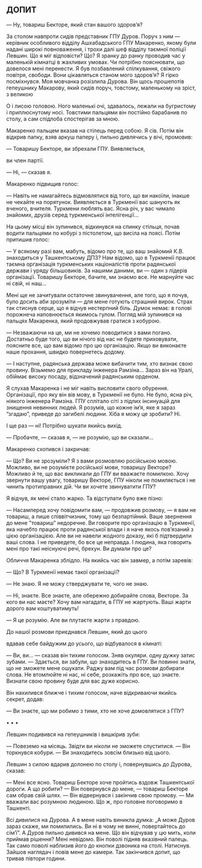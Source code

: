 ## ДОПИТ

— Ну, товариш Бекторе, який стан вашого здоров’я?

За столом навпроти сидів представник ГПУ Дуров.
Поруч з ним — керівник особливого відділу Ашхабадського ГПУ Макаренко, якому були надані широкі повноваження, і трохи далі шеф відділу таємної поліції Левшин.
Що я міг відповісти?
Що?
Я зранку до ранку проводив час у маленькій кімнатці в жахливих умовах.
Чи потрібно пояснювати, що довелося мені перенести.
Я був позбавлений спілкування, свіжого повітря, свободи.
Вони цікавляться станом мого здоров’я?
Я гірко посміхнувся.
Моя мовчанка розізлила Дурова.
Він щось прошепотів гепеушнику Макарову, який сидів поруч, товстому, маленькому на зріст, з великою

О
і лисою головою.
Ного маленькі очі, здавалось, лежали на бугристому і приплюснутому носі.
Товстими пальцями він постійно барабанив по столу, а сам спідлоба спостерігав за мною.

Макаренко пальцем вказав на стілець перед собою.
Я сів.
Потім він відкрив папку, взяв аркуш паперу і, пильно дивлячись у вічі, промовив:

— Товаришу Бекторе, ви збрехали ГПУ.
Виявляється,

ви член партії.

— Ні, — сказав я.

Макаренко підвищив голос:

— Навіть не намагайтесь відмовлятися від того, що ви накоїли, інакше не чекайте на порятунок.
Виявляється в Туркменії вас шанують як вченого, вчителя.
Туркмени люблять вас.
Ясна річ, у вас чимало знайомих, друзів серед туркменської інтелігенції...

На цьому місці він зупинився, відкинувся на спинку стільця, почав водити пальцями по кобурі з пістолетом, що висіла на поясі.
Потім притишив голос:

— У всякому разі вам, мабуть, відомо про те, що ваш знайомий К.В.
знаходиться у Ташкентському ДПЗ?
Нам відомо, що в Туркменії працює таємна організація туркменських націоналістів проти радянської держави і уряду більшовиків.
За нашими даними, ви — один з лідерів організації.
Товаришу Бекторе, бачите, ми знаємо все.
Не марнуйте час ні свій, ні наш...

Мені ще не зачитували остаточне звинувачення, але того, що я почув, було досить аби зрозуміти — для мене готують страшний вирок.
Страх так стиснув серце, що я відчув нестерпний біль.
Думок немає: в голові порожнеча наповнюється якимось гулом.
Погляд мій зупинився на пальцях Макаренка, який продовжував гратися з кобурою.

— Незважаючи на це, ми не хочемо поводитися з вами погано.
Достатньо буде того, що ви нічого від нас не будете приховувати, поясните все, що вам відомо про цю організацію.
Якщо ви виконаєте наше прохання, швидко повернетесь додому.

— І наступне, радянська держава може вибачити тим, хто визнає свою провину.
Візьмемо для прикладу інженера Рамзіна...
Зараз він на Уралі, обіймає високу посаду, відзначений радянським орденом.

Я слухав Макаренка і не міг навіть висловити свого обурення.
Організації, про яку він вів мову, в Туркменії не було.
Не було, ясна річ, ніякого інженера Рамзіна.
ГПУ сплітало сіті з підлих інсинуацій для знищення невинних людей.
Я розумів, що кожне ім’я, яке я зараз “згадаю”, приведе до загибелі людини.
Хіба я можу це зробити?
Ні.

І ще раз — ні!
Потрібно шукати якийсь вихід.

— Пробачте, — сказав я, — не розумію, що ви сказали...

Макаренко схопився і закричав:

— Що?
Ви не зрозуміли?
Я з вами розмовляю російською мовою.
Можливо, ви не розумієте російської мови, товаришу Векторе?
Можливо й те, що вас викликали до ГПУ ви вважаєте помилкою.
Хочу звернути вашу увагу, товаришу Векторе, ГПУ ніколи не помиляється і не чинить протиправних дій.
Чи ви хочете звинуватити ГПУ?

Я відчув, як мені стало жарко.
Та відступати було вже пізно:

— Насамперед хочу повідомити вам, — продовжив розмову, — я вам не товариш, а лише співвітчизник, тому що безпартійний.
Ваше звернення до мене "товариш” недоречне.
Ви говорите про організацію в Туркменії, яка начебто працює проти радянської влади і я наче якось пов’язаний з цією організацією.
Але ви не навели жодного доказу, які б підтвердили ваші слова.
І не приведете, бо все це неправда.
І людина, яка говорить мені про такі неіснуючі речі, брехун.
Ви думали про це?

Обличчя Макаренка зблідло.
На якийсь час він завмер, а потім заревів:

— Що?
В Туркменії немає такої організації?

— Не знаю.
Я не можу стверджувати те, чого не знаю.

— Ні, знаєте.
Все знаєте, але обережно добирайте слова, Векторе.
За кого ви нас маєте?
Хочу вам нагадати, в ГПУ не жартують.
Ваші жарти дорого вам коштуватимуть!

— Я це розумію.
Але ви плутаєте жарти з правдою.

До нашої розмови приєднався Левшин, який до цього

вдавав себе байдужим до усього, що відбувалося в кімнаті:

— Ви, ви... — сказав він тихим голосом.
Зняв окуляри.
одну дужку затис зубами. — Здається, ви забули, що знаходитесь в ГПУ.
Ви повинні знати, що не зможете мене ошукати.
Раджу вам під час розмови добирати слова.
Не втомлюйте ні нас, ні себе, розкажіть про все, що знаєте.
Визнати свою провину буде для вас дуже корисно.

Він нахилився ближче і тихим голосом, наче відкриваючи якийсь секрет, додав:

— Ви знаєте, що ми робимо з тими, хто не хоче домовлятися з ГПУ?

• • •

Левшин подивився на гепеушників і вишкірив зуби:

— Повеземо на місяць.
Звідти ви ніколи не зможете спуститися. — Він торкнувся кобури. — Ви знаходитесь зовсім близько від цього.

Левшин з силою вдарив долонею по столу і, повернувшись до Дурова, сказав:

— Мені все ясно.
Товариш Бекторе хоче пройтись вздовж Ташкентської дороги.
А що робити? — Він повернувся до мене, — товариш Бекторе сам обрав свій шлях. — Він відвернувся і закінчив свою промову. — Ми вважали вас розумною людиною.
Що ж, про головне поговоримо в Ташкенті.

Всі дивилися на Дурова.
А в мене навіть виникла думка: „А може Дуров зараз скаже, ми помилились.
Ви ні в чому не винні, повертайтесь до сім’ї”. А Дуров пильно дивився на мене.
Що він відчував у цю мить, коли приймав рішення?
Мені невідомо.
Він поволі підняв вказівний палець.
Так само поволі наблизив його до кнопки дзвоника на столі.
Натиснув.
Зайшов наглядач і повів мене до камери.
Так закінчився допит, що тривав півтори години.
